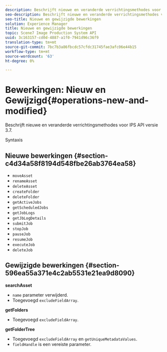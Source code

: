 ```yaml
---
description: Beschrijft nieuwe en veranderde verrichtingsmethodes voor IPS API versie 3.7.
seo-description: Beschrijft nieuwe en veranderde verrichtingsmethodes voor IPS API versie 3.7.
seo-title: Nieuwe en gewijzigde bewerkingen
solution: Experience Manager
title: Nieuwe en gewijzigde bewerkingen
topic: Scene7 Image Production System API
uuid: 3c163157-cd0d-4887-a1f0-7941d96c36f9
translation-type: tm+mt
source-git-commit: 7bc7b3a86fbcdc57cfdc31745fae3afc06e44b15
workflow-type: tm+mt
source-wordcount: '63'
ht-degree: 0%

---
```



# Bewerkingen: Nieuw en Gewijzigd{#operations-new-and-modified}

Beschrijft nieuwe en veranderde verrichtingsmethodes voor IPS API versie 3.7.

Syntaxis

## Nieuwe bewerkingen {#section-c4d34a58f8194d548fbe26ab3764ea58}

* `moveAsset`
* `renameAsset`
* `deleteAsset`
* `createFolder`
* `deleteFolder`
* `getActiveJobs`
* `getScheduledJobs`
* `getJobLogs`
* `getJbLogDetails`
* `submitJob`
* `stopJob`
* `pauseJob`
* `resumeJob`
* `executeJob`
* `deleteJob`

## Gewijzigde bewerkingen {#section-596ea55a371e4c2ab5531e21ea9d8090}

**searchAsset**

* `name` parameter verwijderd.
* Toegevoegd `excludeFieldArray`.

**getFolders**

* Toegevoegd `excludeFieldArray`.

**getFolderTree**

* Toegevoegd `excludeFieldArray` en `getUniqueMetadataValues`.
* `fieldHandle` is een vereiste parameter.

